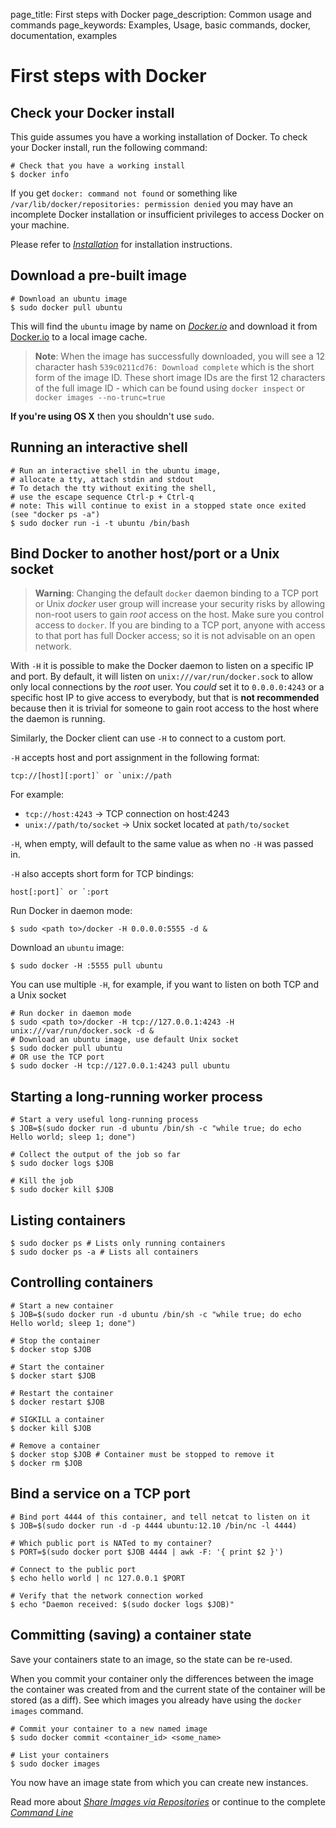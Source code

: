page_title: First steps with Docker
page_description: Common usage and commands
page_keywords: Examples, Usage, basic commands, docker, documentation, examples

# First steps with Docker

## Check your Docker install

This guide assumes you have a working installation of Docker. To check
your Docker install, run the following command:

    # Check that you have a working install
    $ docker info

If you get `docker: command not found` or something like
`/var/lib/docker/repositories: permission denied` you may have an
incomplete Docker installation or insufficient privileges to access
Docker on your machine.

Please refer to [*Installation*](/installation/#installation-list)
for installation instructions.

## Download a pre-built image

    # Download an ubuntu image
    $ sudo docker pull ubuntu

This will find the `ubuntu` image by name on
[*Docker.io*](/userguide/dockerrepos/#find-public-images-on-dockerio)
and download it from [Docker.io](https://index.docker.io) to a local
image cache.

> **Note**:
> When the image has successfully downloaded, you will see a 12 character
> hash `539c0211cd76: Download complete` which is the
> short form of the image ID. These short image IDs are the first 12
> characters of the full image ID - which can be found using
> `docker inspect` or `docker images --no-trunc=true`

**If you're using OS X** then you shouldn't use `sudo`.

## Running an interactive shell

    # Run an interactive shell in the ubuntu image,
    # allocate a tty, attach stdin and stdout
    # To detach the tty without exiting the shell,
    # use the escape sequence Ctrl-p + Ctrl-q
    # note: This will continue to exist in a stopped state once exited (see "docker ps -a")
    $ sudo docker run -i -t ubuntu /bin/bash

## Bind Docker to another host/port or a Unix socket

> **Warning**:
> Changing the default `docker` daemon binding to a
> TCP port or Unix *docker* user group will increase your security risks
> by allowing non-root users to gain *root* access on the host. Make sure
> you control access to `docker`. If you are binding
> to a TCP port, anyone with access to that port has full Docker access;
> so it is not advisable on an open network.

With `-H` it is possible to make the Docker daemon to listen on a
specific IP and port. By default, it will listen on
`unix:///var/run/docker.sock` to allow only local connections by the
*root* user. You *could* set it to `0.0.0.0:4243` or a specific host IP
to give access to everybody, but that is **not recommended** because
then it is trivial for someone to gain root access to the host where the
daemon is running.

Similarly, the Docker client can use `-H` to connect to a custom port.

`-H` accepts host and port assignment in the following format:

    tcp://[host][:port]` or `unix://path

For example:

-   `tcp://host:4243` -> TCP connection on
    host:4243
-   `unix://path/to/socket` -> Unix socket located
    at `path/to/socket`

`-H`, when empty, will default to the same value as
when no `-H` was passed in.

`-H` also accepts short form for TCP bindings:

    host[:port]` or `:port

Run Docker in daemon mode:

    $ sudo <path to>/docker -H 0.0.0.0:5555 -d &

Download an `ubuntu` image:

    $ sudo docker -H :5555 pull ubuntu

You can use multiple `-H`, for example, if you want to listen on both
TCP and a Unix socket

    # Run docker in daemon mode
    $ sudo <path to>/docker -H tcp://127.0.0.1:4243 -H unix:///var/run/docker.sock -d &
    # Download an ubuntu image, use default Unix socket
    $ sudo docker pull ubuntu
    # OR use the TCP port
    $ sudo docker -H tcp://127.0.0.1:4243 pull ubuntu

## Starting a long-running worker process

    # Start a very useful long-running process
    $ JOB=$(sudo docker run -d ubuntu /bin/sh -c "while true; do echo Hello world; sleep 1; done")

    # Collect the output of the job so far
    $ sudo docker logs $JOB

    # Kill the job
    $ sudo docker kill $JOB

## Listing containers

    $ sudo docker ps # Lists only running containers
    $ sudo docker ps -a # Lists all containers

## Controlling containers

    # Start a new container
    $ JOB=$(sudo docker run -d ubuntu /bin/sh -c "while true; do echo Hello world; sleep 1; done")

    # Stop the container
    $ docker stop $JOB

    # Start the container
    $ docker start $JOB

    # Restart the container
    $ docker restart $JOB

    # SIGKILL a container
    $ docker kill $JOB

    # Remove a container
    $ docker stop $JOB # Container must be stopped to remove it
    $ docker rm $JOB

## Bind a service on a TCP port

    # Bind port 4444 of this container, and tell netcat to listen on it
    $ JOB=$(sudo docker run -d -p 4444 ubuntu:12.10 /bin/nc -l 4444)

    # Which public port is NATed to my container?
    $ PORT=$(sudo docker port $JOB 4444 | awk -F: '{ print $2 }')

    # Connect to the public port
    $ echo hello world | nc 127.0.0.1 $PORT

    # Verify that the network connection worked
    $ echo "Daemon received: $(sudo docker logs $JOB)"

## Committing (saving) a container state

Save your containers state to an image, so the state can be
re-used.

When you commit your container only the differences between the image
the container was created from and the current state of the container
will be stored (as a diff). See which images you already have using the
`docker images` command.

    # Commit your container to a new named image
    $ sudo docker commit <container_id> <some_name>

    # List your containers
    $ sudo docker images

You now have an image state from which you can create new instances.

Read more about [*Share Images via
Repositories*](/userguide/dockerrepos/#working-with-the-repository) or
continue to the complete [*Command
Line*](/reference/commandline/cli/#cli)
